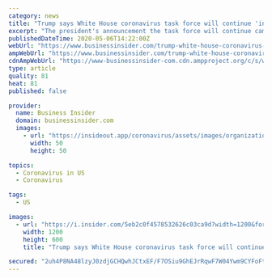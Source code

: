 ```yaml
---
category: news
title: "Trump says White House coronavirus task force will continue 'indefinitely,' one day after he flirted with disbanding it"
excerpt: "The president's announcement the task force will continue came less than a day after Trump and the vice president suggested it would be disbanded."
publishedDateTime: 2020-05-06T14:22:00Z
webUrl: "https://www.businessinsider.com/trump-white-house-coronavirus-task-force-will-continue-indefinitely-2020-5"
ampWebUrl: "https://www.businessinsider.com/trump-white-house-coronavirus-task-force-will-continue-indefinitely-2020-5?amp"
cdnAmpWebUrl: "https://www-businessinsider-com.cdn.ampproject.org/c/s/www.businessinsider.com/trump-white-house-coronavirus-task-force-will-continue-indefinitely-2020-5?amp"
type: article
quality: 81
heat: 81
published: false

provider:
  name: Business Insider
  domain: businessinsider.com
  images:
    - url: "https://insideout.app/coronavirus/assets/images/organizations/businessinsider.com-50x50.jpg"
      width: 50
      height: 50

topics:
  - Coronavirus in US
  - Coronavirus

tags:
  - US

images:
  - url: "https://i.insider.com/5eb2c0f4578532626c03ca9d?width=1200&format=jpeg"
    width: 1200
    height: 600
    title: "Trump says White House coronavirus task force will continue 'indefinitely,' one day after he flirted with disbanding it"

secured: "2uh4P8NA48lzyJ0zdjGCHQwhJCtxEF/F7OSiu9GhEJrRqwF7W04Ywm9CYFoFtyzZdhe8W8LhCfGWOl58RW6N11QeMh+1YjN80fnTUb4aOwpjTKBgO/ivjgHsZ7TgBoN6/qjszb9whIcqJXGC92Z6wRXMSoJLMP9rhM66E91AHyUCdE5esCCLB90TT8av9SUvK/rpceWiRTNod2XOu1ZB/4JEugLrnYesosiHU/ih8iflmtmDVGM346grdonSACCo5bBKo8HFaSnmwfBfNGM+lEIPivp9kCcBvV0DoM53RG7DcIa/0YN0f2BWCAJwJfpGZFyPjd2iaD7nkviaRMlo1hhcX0pA7dm+QldD0+pvLiRcIBBd7LloxADOLUAjgRF2qr5D6XTQjE+iLIfmjBAeumrPWITEZ8Rkm/Ro+tspN8Po7lqmRYvq+Y3qcL8F8HNNrFSt52Te+2MDXclE5tXrZYAKukgkh/carMYqyClJlZo=;iS61yXQnH2rfsqvkhj1NRw=="
---
```


